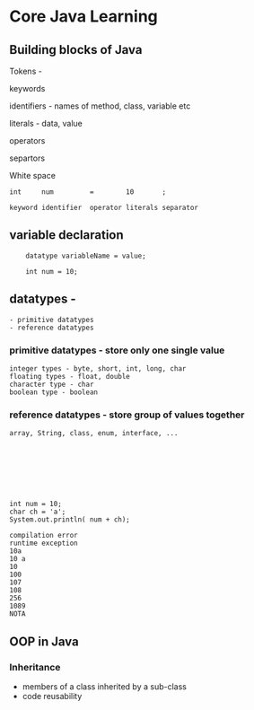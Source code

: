 # Core Java Learning 

## Building blocks of Java 

Tokens - 

keywords 

identifiers - names of method, class, variable etc 

literals - data, value 

operators 

separtors 

White space 

	int 	num 	    =        10       ;

	keyword identifier  operator literals separator 


## variable declaration 

		datatype variableName = value;	

		int num = 10;


## datatypes - 

	- primitive datatypes 
	- reference datatypes 	

### primitive datatypes - store only one single value 

	integer types - byte, short, int, long, char  
	floating types - float, double 
	character type - char
	boolean type - boolean 

### reference datatypes - store group of values together 
	
	array, String, class, enum, interface, ... 
 







	int num = 10;
	char ch = 'a';
	System.out.println( num + ch);

	compilation error 
	runtime exception 
	10a
	10 a 
	10
	100
	107
	108 
	256 
	1089 
	NOTA 

	
## OOP in Java 

### Inheritance 

- members of a class inherited by a sub-class 
- code reusability 












